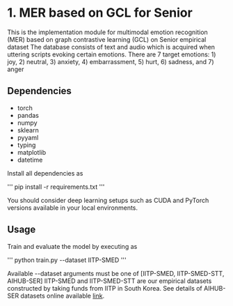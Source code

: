 # 1. MER based on GCL for Senior
This is the implementation module for multimodal emotion recognition (MER) based on graph contrastive learning (GCL) on Senior empirical dataset
The database consists of text and audio which is acquired when uttering scripts evoking certain emotions.
There are 7 target emotions: 1) joy, 2) neutral, 3) anxiety, 4) embarrassment, 5) hurt, 6) sadness, and 7) anger

## Dependencies
* torch
* pandas 
* numpy
* sklearn
* pyyaml
* typing
* matplotlib
* datetime

Install all dependencies as

'''
pip install -r requirements.txt
'''

You should consider deep learning setups such as CUDA and PyTorch versions available in your local environments.

## Usage

Train and evaluate the model by executing as

'''
python train.py --dataset IITP-SMED
'''

Available --dataset arguments must be one of [IITP-SMED, IITP-SMED-STT, AIHUB-SER]
IITP-SMED and IITP-SMED-STT are our empirical datasets constructed by taking funds from IITP in South Korea.
See details of AIHUB-SER datasets online available [link](https://www.aihub.or.kr/aihubdata/data/view.do?currMenu=115&topMenu=100&dataSetSn=263). 
